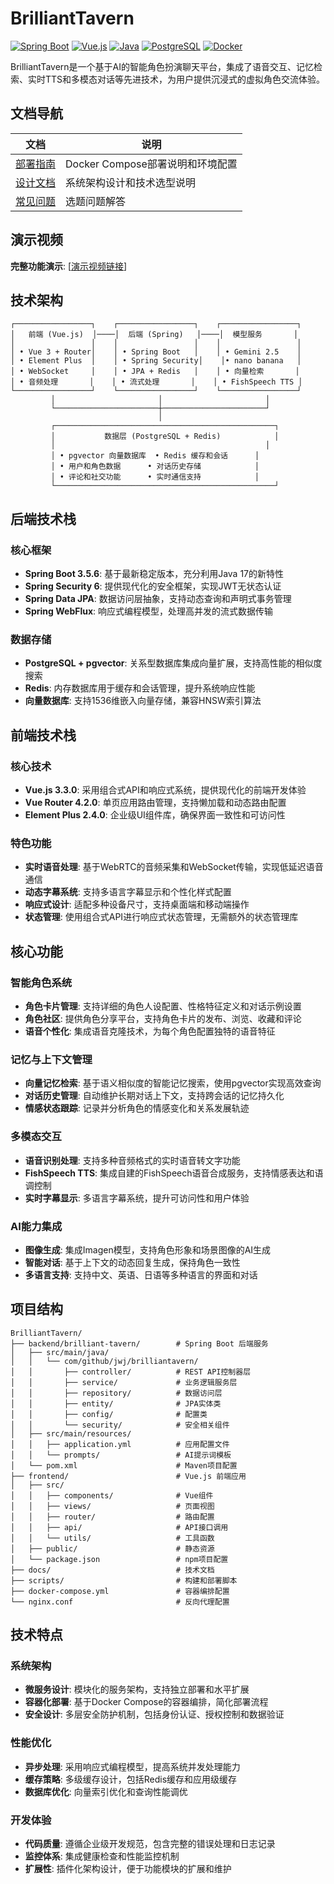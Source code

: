 # BrilliantTavern

[![Spring Boot](https://img.shields.io/badge/Spring%20Boot-3.5.6-brightgreen.svg)](https://spring.io/projects/spring-boot)
[![Vue.js](https://img.shields.io/badge/Vue.js-3.3.0-4FC08D.svg)](https://vuejs.org/)
[![Java](https://img.shields.io/badge/Java-17-orange.svg)](https://openjdk.java.net/)
[![PostgreSQL](https://img.shields.io/badge/PostgreSQL-pgvector-blue.svg)](https://github.com/pgvector/pgvector)
[![Docker](https://img.shields.io/badge/Docker-Compose-2496ED.svg)](https://docs.docker.com/compose/)

BrilliantTavern是一个基于AI的智能角色扮演聊天平台，集成了语音交互、记忆检索、实时TTS和多模态对话等先进技术，为用户提供沉浸式的虚拟角色交流体验。

## 文档导航

| 文档 | 说明 |
|------|------|
| [部署指南](docs/deployment.md) | Docker Compose部署说明和环境配置 |
| [设计文档](docs/design.md) | 系统架构设计和技术选型说明 |
| [常见问题](docs/QA.md) | 选题问题解答 |

## 演示视频

**完整功能演示**: [[演示视频链接](https://www.bilibili.com/video/BV1NVnfz3EKW)]

## 技术架构

```
┌─────────────────┐    ┌─────────────────┐    ┌─────────────────┐
│   前端 (Vue.js)  │────│  后端 (Spring)   │────│  模型服务       │
│                 │    │                 │    │                 │
│ • Vue 3 + Router│    │ • Spring Boot   │    │ • Gemini 2.5    │
│ • Element Plus  │    │ • Spring Security│    │• nano banana   │
│ • WebSocket     │    │ • JPA + Redis   │    │ • 向量检索       │
│ • 音频处理       │    │ • 流式处理       │    │ • FishSpeech TTS │
└─────────────────┘    └─────────────────┘    └─────────────────┘
         │                       │                       │
         └───────────────────────┼───────────────────────┘
                                 │
         ┌─────────────────────────────────────────────────┐
         │           数据层 (PostgreSQL + Redis)            │
         │                                               │
         │ • pgvector 向量数据库  • Redis 缓存和会话      │
         │ • 用户和角色数据      • 对话历史存储            │
         │ • 评论和社交功能      • 实时通信支持            │
         └─────────────────────────────────────────────────┘
```

## 后端技术栈

### 核心框架
- **Spring Boot 3.5.6**: 基于最新稳定版本，充分利用Java 17的新特性
- **Spring Security 6**: 提供现代化的安全框架，实现JWT无状态认证
- **Spring Data JPA**: 数据访问层抽象，支持动态查询和声明式事务管理
- **Spring WebFlux**: 响应式编程模型，处理高并发的流式数据传输

### 数据存储
- **PostgreSQL + pgvector**: 关系型数据库集成向量扩展，支持高性能的相似度搜索
- **Redis**: 内存数据库用于缓存和会话管理，提升系统响应性能
- **向量数据库**: 支持1536维嵌入向量存储，兼容HNSW索引算法

## 前端技术栈

### 核心技术
- **Vue.js 3.3.0**: 采用组合式API和响应式系统，提供现代化的前端开发体验
- **Vue Router 4.2.0**: 单页应用路由管理，支持懒加载和动态路由配置
- **Element Plus 2.4.0**: 企业级UI组件库，确保界面一致性和可访问性

### 特色功能
- **实时语音处理**: 基于WebRTC的音频采集和WebSocket传输，实现低延迟语音通信
- **动态字幕系统**: 支持多语言字幕显示和个性化样式配置
- **响应式设计**: 适配多种设备尺寸，支持桌面端和移动端操作
- **状态管理**: 使用组合式API进行响应式状态管理，无需额外的状态管理库

## 核心功能

### 智能角色系统
- **角色卡片管理**: 支持详细的角色人设配置、性格特征定义和对话示例设置
- **角色社区**: 提供角色分享平台，支持角色卡片的发布、浏览、收藏和评论
- **语音个性化**: 集成语音克隆技术，为每个角色配置独特的语音特征

### 记忆与上下文管理
- **向量记忆检索**: 基于语义相似度的智能记忆搜索，使用pgvector实现高效查询
- **对话历史管理**: 自动维护长期对话上下文，支持跨会话的记忆持久化
- **情感状态跟踪**: 记录并分析角色的情感变化和关系发展轨迹

### 多模态交互
- **语音识别处理**: 支持多种音频格式的实时语音转文字功能
- **FishSpeech TTS**: 集成自建的FishSpeech语音合成服务，支持情感表达和语调控制
- **实时字幕显示**: 多语言字幕系统，提升可访问性和用户体验

### AI能力集成
- **图像生成**: 集成Imagen模型，支持角色形象和场景图像的AI生成
- **智能对话**: 基于上下文的动态回复生成，保持角色一致性
- **多语言支持**: 支持中文、英语、日语等多种语言的界面和对话

## 项目结构

```
BrilliantTavern/
├── backend/brilliant-tavern/        # Spring Boot 后端服务
│   ├── src/main/java/
│   │   └── com/github/jwj/brilliantavern/
│   │       ├── controller/          # REST API控制器层
│   │       ├── service/             # 业务逻辑服务层
│   │       ├── repository/          # 数据访问层
│   │       ├── entity/              # JPA实体类
│   │       ├── config/              # 配置类
│   │       └── security/            # 安全相关组件
│   ├── src/main/resources/
│   │   ├── application.yml          # 应用配置文件
│   │   └── prompts/                 # AI提示词模板
│   └── pom.xml                      # Maven项目配置
├── frontend/                        # Vue.js 前端应用
│   ├── src/
│   │   ├── components/              # Vue组件
│   │   ├── views/                   # 页面视图
│   │   ├── router/                  # 路由配置
│   │   ├── api/                     # API接口调用
│   │   └── utils/                   # 工具函数
│   ├── public/                      # 静态资源
│   └── package.json                 # npm项目配置
├── docs/                            # 技术文档
├── scripts/                         # 构建和部署脚本
├── docker-compose.yml               # 容器编排配置
└── nginx.conf                       # 反向代理配置
```


## 技术特点

### 系统架构
- **微服务设计**: 模块化的服务架构，支持独立部署和水平扩展
- **容器化部署**: 基于Docker Compose的容器编排，简化部署流程
- **安全设计**: 多层安全防护机制，包括身份认证、授权控制和数据验证

### 性能优化
- **异步处理**: 采用响应式编程模型，提高系统并发处理能力
- **缓存策略**: 多级缓存设计，包括Redis缓存和应用级缓存
- **数据库优化**: 向量索引优化和查询性能调优

### 开发体验
- **代码质量**: 遵循企业级开发规范，包含完整的错误处理和日志记录
- **监控体系**: 集成健康检查和性能监控机制
- **扩展性**: 插件化架构设计，便于功能模块的扩展和维护
